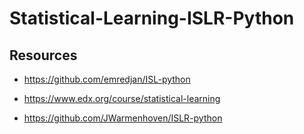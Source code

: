 # Statistical-Learning-ISLR-Python







## Resources
* https://github.com/emredjan/ISL-python

* https://www.edx.org/course/statistical-learning
* https://github.com/JWarmenhoven/ISLR-python
